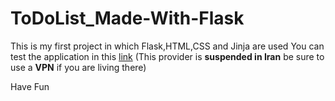 # ToDoList_Made-With-Flask
This is my first project in which Flask,HTML,CSS and Jinja are used
You can test the application in this [link](https://flasktodolistmyfirstproj.herokuapp.com/)
(This provider is **suspended in Iran** be sure to use a __VPN__ if you are living there)



Have Fun
